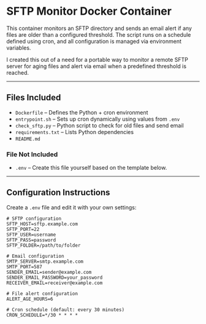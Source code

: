 # SFTP Monitor Docker Container

This container monitors an SFTP directory and sends an email alert if any files are older than a configured threshold. The script runs on a schedule defined using cron, and all configuration is managed via environment variables.

I created this out of a need for a portable way to monitor a remote SFTP server for aging files and alert via email when a predefined threshold is reached.

---

## Files Included

- `Dockerfile` – Defines the Python + cron environment  
- `entrypoint.sh` – Sets up cron dynamically using values from `.env`  
- `check_sftp.py` – Python script to check for old files and send email  
- `requirements.txt` – Lists Python dependencies  
- `README.md`

### File Not Included

- `.env` – Create this file yourself based on the template below.

---

## Configuration Instructions

Create a `.env` file and edit it with your own settings:

```env
# SFTP configuration
SFTP_HOST=sftp.example.com
SFTP_PORT=22
SFTP_USER=username
SFTP_PASS=password
SFTP_FOLDER=/path/to/folder

# Email configuration
SMTP_SERVER=smtp.example.com
SMTP_PORT=587
SENDER_EMAIL=sender@example.com
SENDER_EMAIL_PASSWORD=your_password
RECEIVER_EMAIL=receiver@example.com

# File alert configuration
ALERT_AGE_HOURS=6

# Cron schedule (default: every 30 minutes)
CRON_SCHEDULE=*/30 * * * *
